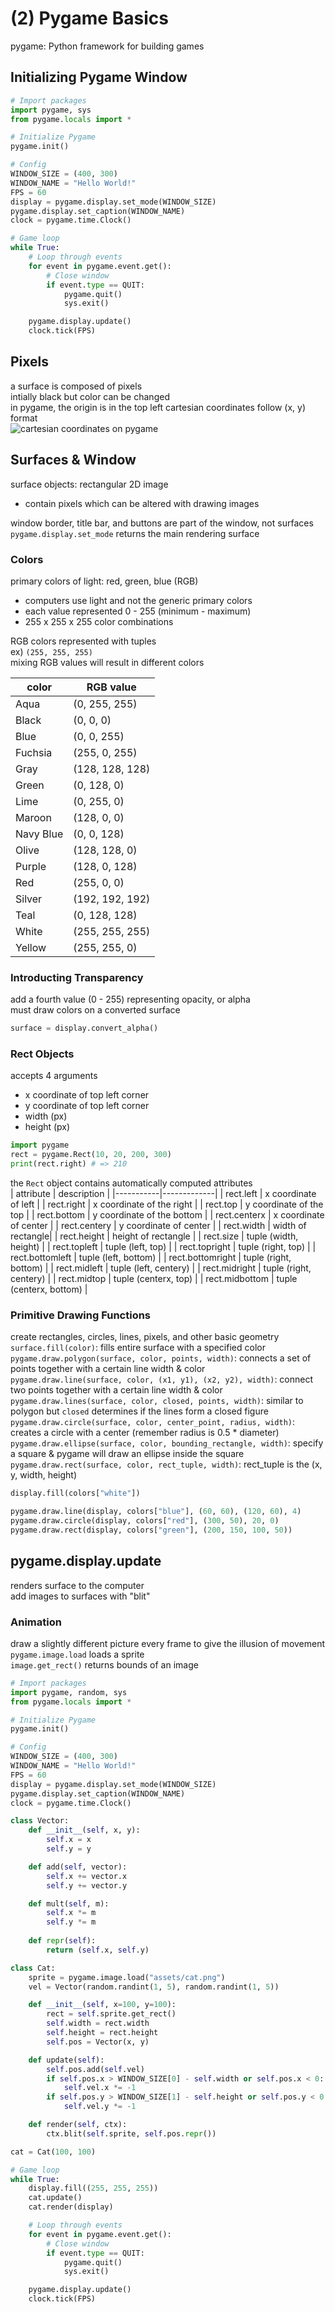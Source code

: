# (2) Pygame Basics
pygame: Python framework for building games  

## Initializing Pygame Window
```py
# Import packages
import pygame, sys
from pygame.locals import * 

# Initialize Pygame
pygame.init()

# Config
WINDOW_SIZE = (400, 300)
WINDOW_NAME = "Hello World!"
FPS = 60
display = pygame.display.set_mode(WINDOW_SIZE)
pygame.display.set_caption(WINDOW_NAME)
clock = pygame.time.Clock()

# Game loop
while True:
    # Loop through events
    for event in pygame.event.get():
        # Close window
        if event.type == QUIT:
            pygame.quit()
            sys.exit()

    pygame.display.update()
    clock.tick(FPS)
```

## Pixels
a surface is composed of pixels   
intially black but color can be changed  
in pygame, the origin is in the top left
cartesian coordinates follow (x, y) format  
![cartesian coordinates on pygame](https://inventwithpython.com/pygame/chapter2_files/image004.png)

## Surfaces & Window
surface objects: rectangular 2D image  
* contain pixels which can be altered with drawing images

window border, title bar, and buttons are part of the window, not surfaces  
`pygame.display.set_mode` returns the main rendering surface  

### Colors
primary colors of light: red, green, blue (RGB)
* computers use light and not the generic primary colors
* each value represented 0 - 255 (minimum - maximum)
* 255 x 255 x 255 color combinations

RGB colors represented with tuples  
ex) `(255, 255, 255)`  
mixing RGB values will result in different colors

| color     | RGB value       |
|-----------|-----------------|  
| Aqua      | (0, 255, 255)   |
| Black     | (0, 0, 0)       |
| Blue      | (0, 0, 255)     |
| Fuchsia   | (255, 0, 255)   |
| Gray      | (128, 128, 128) |
| Green     | (0, 128, 0)     |
| Lime      | (0, 255, 0)     |
| Maroon    | (128, 0, 0)     |
| Navy Blue | (0, 0, 128)     |
| Olive     | (128, 128, 0)   |
| Purple    | (128, 0, 128)   |
| Red       | (255, 0, 0)     |
| Silver    | (192, 192, 192) |
| Teal      | (0, 128, 128)   |
| White     | (255, 255, 255) |
| Yellow    | (255, 255, 0)   |

### Introducting Transparency
add a fourth value (0 - 255) representing opacity, or alpha  
must draw colors on a converted surface
```py
surface = display.convert_alpha()
```

### Rect Objects
accepts 4 arguments  
- x coordinate of top left corner
- y coordinate of top left corner
- width (px)
- height (px)

```py
import pygame
rect = pygame.Rect(10, 20, 200, 300)
print(rect.right) # => 210
```

the `Rect` object contains automatically computed attributes  
| attribute | description |
|-----------|-------------|
| rect.left | x coordinate of left |
| rect.right | x coordinate of the right |
| rect.top | y coordinate of the top |
| rect.bottom | y coordinate of the bottom |
| rect.centerx | x coordinate of center |
| rect.centery | y coordinate of center |
| rect.width | width of rectangle|
| rect.height | height of rectangle |
| rect.size | tuple (width, height) |
| rect.topleft | tuple (left, top) |
| rect.topright | tuple (right, top) |
| rect.bottomleft | tuple (left, bottom) |
| rect.bottomright | tuple (right, bottom) |
| rect.midleft | tuple (left, centery) |
| rect.midright | tuple (right, centery) |
| rect.midtop | tuple (centerx, top) |
| rect.midbottom | tuple (centerx, bottom) |

### Primitive Drawing Functions 
create rectangles, circles, lines, pixels, and other basic geometry  
`surface.fill(color)`: fills entire surface with a specified color  
`pygame.draw.polygon(surface, color, points, width)`: connects a set of points together with a certain line width & color  
`pygame.draw.line(surface, color, (x1, y1), (x2, y2), width)`: connect two points together with a certain line width & color  
`pygame.draw.lines(surface, color, closed, points, width)`: similar to polygon but `closed` determines if the lines form a closed figure  
`pygame.draw.circle(surface, color, center_point, radius, width)`: creates a circle with a center (remember radius is 0.5 * diameter)  
`pygame.draw.ellipse(surface, color, bounding_rectangle, width)`: specify a square & pygame will draw an ellipse inside the square  
`pygame.draw.rect(surface, color, rect_tuple, width)`: rect_tuple is the (x, y, width, height)  
```py
display.fill(colors["white"])

pygame.draw.line(display, colors["blue"], (60, 60), (120, 60), 4)
pygame.draw.circle(display, colors["red"], (300, 50), 20, 0)
pygame.draw.rect(display, colors["green"], (200, 150, 100, 50))
```

## pygame.display.update
renders surface to the computer  
add images to surfaces with "blit"  

### Animation
draw a slightly different picture every frame to give the illusion of movement  
`pygame.image.load` loads a sprite  
`image.get_rect()` returns bounds of an image   
```py
# Import packages
import pygame, random, sys
from pygame.locals import * 

# Initialize Pygame
pygame.init()

# Config
WINDOW_SIZE = (400, 300)
WINDOW_NAME = "Hello World!"
FPS = 60
display = pygame.display.set_mode(WINDOW_SIZE)
pygame.display.set_caption(WINDOW_NAME)
clock = pygame.time.Clock()

class Vector:
    def __init__(self, x, y):
        self.x = x
        self.y = y

    def add(self, vector):
        self.x += vector.x
        self.y += vector.y

    def mult(self, m):
        self.x *= m
        self.y *= m
    
    def repr(self):
        return (self.x, self.y)

class Cat:
    sprite = pygame.image.load("assets/cat.png")
    vel = Vector(random.randint(1, 5), random.randint(1, 5))

    def __init__(self, x=100, y=100):
        rect = self.sprite.get_rect()
        self.width = rect.width
        self.height = rect.height
        self.pos = Vector(x, y)

    def update(self):
        self.pos.add(self.vel)
        if self.pos.x > WINDOW_SIZE[0] - self.width or self.pos.x < 0:
            self.vel.x *= -1
        if self.pos.y > WINDOW_SIZE[1] - self.height or self.pos.y < 0:
            self.vel.y *= -1

    def render(self, ctx):
        ctx.blit(self.sprite, self.pos.repr())

cat = Cat(100, 100)

# Game loop
while True:
    display.fill((255, 255, 255))
    cat.update()
    cat.render(display)

    # Loop through events
    for event in pygame.event.get():
        # Close window
        if event.type == QUIT:
            pygame.quit()
            sys.exit()

    pygame.display.update()
    clock.tick(FPS)
```